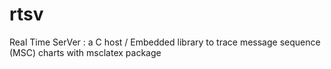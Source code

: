 # rtsv
Real Time SerVer : a C host / Embedded library to trace message sequence (MSC) charts with msclatex package
